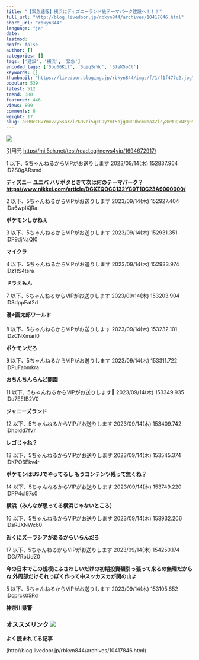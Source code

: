 ```yaml
---
title: "【緊急速報】横浜にディズニーランド級テーマパーク建設へ！！！"
full_url: "http://blog.livedoor.jp/rbkyn844/archives/10417846.html"
short_url: "rbkyn844"
language: "ja"
date: 
lastmod: 
draft: false
author: []
categories: []
tags: ['建設', '横浜', '緊急']
encoded_tags: ['5bu66Kit', '5qiq5rWc', '57eK5oCl']
keywords: []
thumbnail: "https://livedoor.blogimg.jp/rbkyn844/imgs/f/1/f1f477e2.jpg"
popular: 539
latest: 512
trend: 380
featured: 446
views: 899
comments: 8
weight: 17
slug: aHR0cC8vYmxvZy5saXZlZG9vci5qcC9yYmt5bjg0NC9hcmNoaXZlcy8xMDQxNzg0Ni5odG1s
---
```


![](https://livedoor.blogimg.jp/rbkyn844/imgs/f/1/f1f477e2.jpg)

<div><p>引用元 <a href='https//mi.5ch.net/test/read.cgi/news4vip/1694672917/' target='_blank' title=''>https//mi.5ch.net/test/read.cgi/news4vip/1694672917/ </a> </p><p class='res1'>1 以下、5ちゃんねるからVIPがお送りします 2023/09/14(木) 152837.964 ID2S0gARsmd </p> <p class='res2'><b> ディズニー ユニバ ハリポタときて次は何のテーマパーク？ <a href='https//www.nikkei.com/article/DGXZQOCC132YC0T10C23A9000000/' target='_blank'>https//www.nikkei.com/article/DGXZQOCC132YC0T10C23A9000000/</a> </b></p> <p class='res1'>2 以下、5ちゃんねるからVIPがお送りします 2023/09/14(木) 152927.404 IDa6wpIXjRa </p> <p class='res2'><b> ポケモンしかねぇ </b></p> <p class='res1'>3 以下、5ちゃんねるからVIPがお送りします 2023/09/14(木) 152931.351 IDF9djNaQI0 </p> <p class='res2'><b> マイクラ </b></p> <p class='res1'>4 以下、5ちゃんねるからVIPがお送りします 2023/09/14(木) 152933.974 IDz1tS4tsra </p> <p class='res2'><b> ドラえもん </b></p> <p class='no-pc'></p> <p class='res1'>7 以下、5ちゃんねるからVIPがお送りします 2023/09/14(木) 153203.904 ID3dppFat2d </p> <p class='res2'><b> 漫⭐画太郎ワールド </b></p> <p class='res1'>8 以下、5ちゃんねるからVIPがお送りします 2023/09/14(木) 153232.101 IDzCNXmarl0 </p> <p class='res2'><b> ポケモンだろ </b></p> <p class='res1'>9 以下、5ちゃんねるからVIPがお送りします 2023/09/14(木) 153311.722 IDPuFabmkra </p> <p class='res2'><b> おちんちんらんど開園 </b></p> <p class='res1'>11 以下、5ちゃんねるからVIPがお送りします🐙 2023/09/14(木) 153349.935 IDu7EEfB2V0 </p> <p class='res2'><b> ジャニーズランド </b></p> <p class='res1'>12 以下、5ちゃんねるからVIPがお送りします 2023/09/14(木) 153409.742 IDhpldd7fVr </p> <p class='res2'><b> レゴじゃね？ </b></p> <p class='res1'>13 以下、5ちゃんねるからVIPがお送りします 2023/09/14(木) 153545.374 IDKPO6Ekv4r </p> <p class='res2'><b> ポケモンはUSJでやってるし もうコンテンツ残って無くね？ </b></p> <p class='res1'>14 以下、5ちゃんねるからVIPがお送りします 2023/09/14(木) 153749.220 IDPP4cI97s0 </p> <p class='res2'><b> 横浜（みんなが思ってる横浜じゃないところ） </b></p> <p class='res1'>16 以下、5ちゃんねるからVIPがお送りします 2023/09/14(木) 153932.206 IDsRJXNWc60 </p> <p class='res2'><b> 近くにズーラシアがあるからいらんだろ </b></p> <p class='res1'>17 以下、5ちゃんねるからVIPがお送りします 2023/09/14(木) 154250.174 IDG/7RbUdZ0 </p> <p class='res2'><b> 今の日本でこの規模にふさわしいだけの初期投資額引っ張って来るの無理だからね 外周部だけそれっぽく作って中スッカスカが関の山よ </b></p> <p class='res1'>5 以下、5ちゃんねるからVIPがお送りします 2023/09/14(木) 153105.652 IDcprck05Rd </p> <p class='res2'><b> 神奈川県警 </b></p> <p id='5077e33f033c4e934bb013c7c4eb8bbd'> </p> <p class='no-pc'></p> <h3 class='linkh'>オススメリンク <img src='http//blog.livedoor.jp/rbkyn844/ftp/fusagikom-fikergh.png'></h3> <p class='link2'> </p> <p class='no-pc'></p> <p class='no-pc'><p><b>よく読まれてる記事</b></p></p> </div>

(http//blog.livedoor.jp/rbkyn844/archives/10417846.html)

